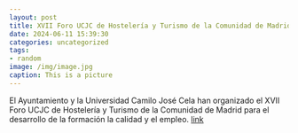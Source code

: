 ```yaml
---
layout: post
title: XVII Foro UCJC de Hostelería y Turismo de la Comunidad de Madrid
date: 2024-06-11 15:39:30
categories: uncategorized
tags:
- random
image: /img/image.jpg
caption: This is a picture
---
```

El Ayuntamiento y la Universidad Camilo José Cela han organizado el XVII Foro UCJC de Hostelería y Turismo de la Comunidad de Madrid  para el desarrollo de la formación la calidad y el empleo.    [link](https://www.ayto-villacanada.es/noticias/xvii-foro-ucjc-de-hosteleria-y-turismo-de-la-comunidad-de-madrid/)
